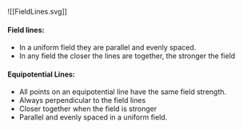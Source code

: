![[FieldLines.svg]]
#### Field lines:
- In a uniform field they are parallel and evenly spaced.
- In any field the closer the lines are together, the stronger the field
#### Equipotential Lines:
- All points on an equipotential line have the same field strength.
- Always perpendicular to the field lines
- Closer together when the field is stronger
- Parallel and evenly spaced in a uniform field.